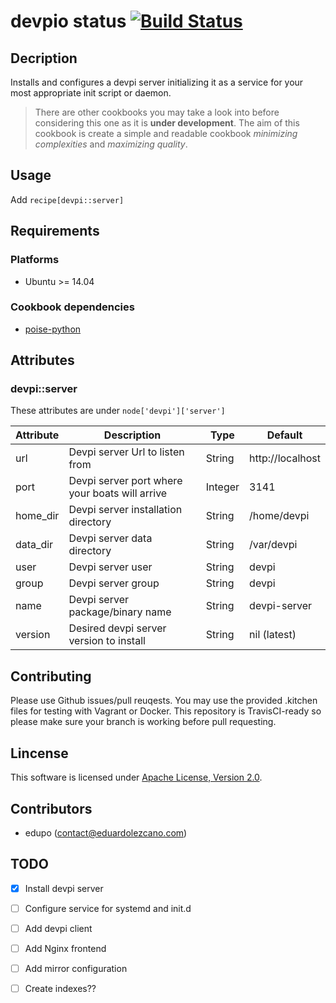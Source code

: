 # devpio status [![Build Status](https://travis-ci.org/edupo/chef.cb.devpi.svg?branch=master)](https://travis-ci.org/edupo/chef.cb.devpi)

## Decription
Installs and configures a devpi server initializing it as a service for your
most appropriate init script or daemon.

> There are other cookbooks you may take a look into before considering this
> one as it is __under development__.
> The aim of this cookbook is create a simple and readable cookbook _minimizing
> complexities_ and _maximizing quality_. 

## Usage
Add `recipe[devpi::server]`

## Requirements

### Platforms
- Ubuntu >= 14.04

### Cookbook dependencies
- [poise-python](https://github.com/poise/poise-python)

## Attributes

### devpi::server

These attributes are under `node['devpi']['server']`

Attribute|Description|Type|Default
---------|-----------|----|-------
url | Devpi server Url to listen from | String | http://localhost
port | Devpi server port where your boats will arrive | Integer | 3141
home_dir | Devpi server installation directory | String | /home/devpi
data_dir | Devpi server data directory | String | /var/devpi
user | Devpi server user | String | devpi
group | Devpi server group | String | devpi
name | Devpi server package/binary name | String | devpi-server
version | Desired devpi server version to install | String | nil (latest)

## Contributing

Please use Github issues/pull reuqests. You may use the provided .kitchen files
for testing with Vagrant or Docker. This repository is TravisCI-ready so please
make sure your branch is working before pull requesting.

## Lincense

This software is licensed under [Apache License, Version
2.0](http://www.apache.org/licenses/LICENSE-2.0).

## Contributors

* edupo (contact@eduardolezcano.com)

## TODO

- [x] Install devpi server
- [ ] Configure service for systemd and init.d
- [ ] Add devpi client
- [ ] Add Nginx frontend
- [ ] Add mirror configuration
- [ ] Create indexes??

